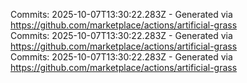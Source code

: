 Commits: 2025-10-07T13:30:22.283Z - Generated via https://github.com/marketplace/actions/artificial-grass
<br>
Commits: 2025-10-07T13:30:22.283Z - Generated via https://github.com/marketplace/actions/artificial-grass
<br>
Commits: 2025-10-07T13:30:22.283Z - Generated via https://github.com/marketplace/actions/artificial-grass
<br>
